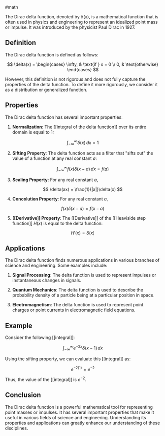 #math 

The Dirac delta function, denoted by $\delta(x)$, is a mathematical function that is often used in physics and engineering to represent an idealized point mass or impulse. It was introduced by the physicist Paul Dirac in 1927.

## Definition

The Dirac delta function is defined as follows:

$$
\delta(x) =
\begin{cases}
\infty, & \text{if } x = 0 \\
0, & \text{otherwise}
\end{cases}
$$

However, this definition is not rigorous and does not fully capture the properties of the delta function. To define it more rigorously, we consider it as a distribution or generalized function.

## Properties

The Dirac delta function has several important properties:

1. **Normalization**: The [[integral of the delta function]] over its entire domain is equal to 1:

$$
\int_{-\infty}^{\infty} \delta(x) \, dx = 1
$$

2. **Sifting Property**: The delta function acts as a filter that "sifts out" the value of a function at any real constant $a$:

$$
\int_{-\infty}^{\infty} f(x) \delta(x-a) \, dx = f(a)
$$

3. **Scaling Property**: For any real constant $a$,

$$
\delta(ax) = \frac{1}{|a|}\delta(x)
$$

4. **Concolution Property**: For any real constant $a$,

$$
f(x)\delta (x-a) = f(x-a)
$$

5. **[[Derivative]] Property**: The [[Derivative]] of the [[Heaviside step function]] $H(x)$ is equal to the delta function:

$$
H'(x) = \delta(x)
$$

## Applications

The Dirac delta function finds numerous applications in various branches of science and engineering. Some examples include:

1. **Signal Processing**: The delta function is used to represent impulses or instantaneous changes in signals.

2. **Quantum Mechanics**: The delta function is used to describe the probability density of a particle being at a particular position in space.

3. **Electromagnetism**: The delta function is used to represent point charges or point currents in electromagnetic field equations.

## Example

Consider the following [[integral]]:

$$
\int_{-\infty}^{\infty} e^{-2x} \delta(x-1) \, dx
$$

Using the sifting property, we can evaluate this [[integral]] as:

$$
e^{-2(1)} = e^{-2}
$$

Thus, the value of the [[integral]] is $e^{-2}$.

## Conclusion

The Dirac delta function is a powerful mathematical tool for representing point masses or impulses. It has several important properties that make it useful in various fields of science and engineering. Understanding its properties and applications can greatly enhance our understanding of these disciplines.
